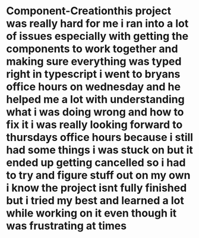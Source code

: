 # Component-Creationthis project was really hard for me i ran into a lot of issues especially with getting the components to work together and making sure everything was typed right in typescript i went to bryans office hours on wednesday and he helped me a lot with understanding what i was doing wrong and how to fix it i was really looking forward to thursdays office hours because i still had some things i was stuck on but it ended up getting cancelled so i had to try and figure stuff out on my own i know the project isnt fully finished but i tried my best and learned a lot while working on it even though it was frustrating at times
